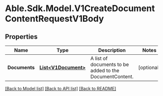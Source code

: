 # Able.Sdk.Model.V1CreateDocumentContentRequestV1Body
## Properties

Name | Type | Description | Notes
------------ | ------------- | ------------- | -------------
**Documents** | [**List&lt;V1Document&gt;**](V1Document.md) | A list of documents to be added to the DocumentContent. | [optional] 

[[Back to Model list]](../README.md#documentation-for-models) [[Back to API list]](../README.md#documentation-for-api-endpoints) [[Back to README]](../README.md)

